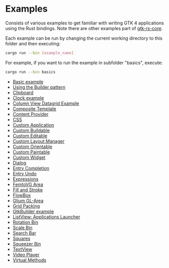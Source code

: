 # Examples

Consists of various examples to get familiar with writing GTK 4 applications using the Rust bindings. Note there are other examples part of [gtk-rs-core](https://github.com/gtk-rs/gtk-rs-core/tree/master/examples).

Each example can be run by changing the current working directory to this folder and then executing:

```bash
cargo run --bin [example_name]
```

For example, if you want to run the example in subfolder "basics", execute:

```bash
cargo run --bin basics
```

- [Basic example](./basics/)
- [Using the Builder pattern](./builder_pattern/)
- [Clipboard](./clipboard/)
- [Clock example](./clock/)
- [Column View Datagrid Example](./column_view_datagrid/)
- [Composite Template](./composite_template/)
- [Content Provider](./content_provider/)
- [CSS](./css/)
- [Custom Application](./custom_application/)
- [Custom Buildable](./custom_buildable/)
- [Custom Editable](./custom_editable/)
- [Custom Layout Manager](./custom_layout_manager/)
- [Custom Orientable](./custom_orientable/)
- [Custom Paintable](./custom_paintable/)
- [Custom Widget](./custom_widget/)
- [Dialog](./dialog/)
- [Entry Completion](./entry_completion/)
- [Entry Undo](./entry_undo/)
- [Expressions](./expressions/)
- [FemtoVG Area](./femtovg_area/)
- [Fill and Stroke](./fill_and_stroke/)
- [FlowBox](./flow_box/)
- [Glium GL-Area](./glium_gl_area/)
- [Grid Packing](./grid_packing)
- [GtkBuilder example](./gtk_builder/)
- [ListView: Applications Launcher](./list_view_apps_launcher/)
- [Rotation Bin](./rotation_bin/)
- [Scale Bin](./scale_bin/)
- [Search Bar](./search_bar/)
- [Squares](./squares/)
- [Squeezer Bin](./squeezer_bin/)
- [TextView](./text_viewer/)
- [Video Player](./video_player/)
- [Virtual Methods](./virtual_methods/)
